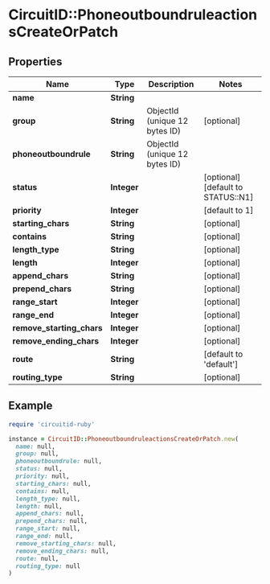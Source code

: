 # CircuitID::PhoneoutboundruleactionsCreateOrPatch

## Properties

| Name | Type | Description | Notes |
| ---- | ---- | ----------- | ----- |
| **name** | **String** |  |  |
| **group** | **String** | ObjectId (unique 12 bytes ID) | [optional] |
| **phoneoutboundrule** | **String** | ObjectId (unique 12 bytes ID) |  |
| **status** | **Integer** |  | [optional][default to STATUS::N1] |
| **priority** | **Integer** |  | [default to 1] |
| **starting_chars** | **String** |  | [optional] |
| **contains** | **String** |  | [optional] |
| **length_type** | **String** |  | [optional] |
| **length** | **Integer** |  | [optional] |
| **append_chars** | **String** |  | [optional] |
| **prepend_chars** | **String** |  | [optional] |
| **range_start** | **Integer** |  | [optional] |
| **range_end** | **Integer** |  | [optional] |
| **remove_starting_chars** | **Integer** |  | [optional] |
| **remove_ending_chars** | **Integer** |  | [optional] |
| **route** | **String** |  | [default to &#39;default&#39;] |
| **routing_type** | **String** |  | [optional] |

## Example

```ruby
require 'circuitid-ruby'

instance = CircuitID::PhoneoutboundruleactionsCreateOrPatch.new(
  name: null,
  group: null,
  phoneoutboundrule: null,
  status: null,
  priority: null,
  starting_chars: null,
  contains: null,
  length_type: null,
  length: null,
  append_chars: null,
  prepend_chars: null,
  range_start: null,
  range_end: null,
  remove_starting_chars: null,
  remove_ending_chars: null,
  route: null,
  routing_type: null
)
```

